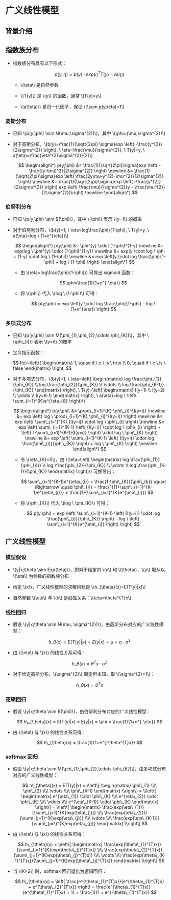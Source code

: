 <script type="text/javascript" src="http://cdn.mathjax.org/mathjax/latest/MathJax.js?config=default"></script>

# 广义线性模型

## 背景介绍

## 指数族分布

- 指数族分布具有以下形式：
	
	$$ p(y;\eta) = b(y) \cdot exp({\eta^{T}T(y) - a(\eta)}) $$
	
	- \\(\eta\\) 是自然参数

	- \\(T(y)\\) 是 \\(y\\) 的函数，通常 \\(T(y)=y\\)

	- \\(a(\eta)\\) 是归一化因子，保证 \\(\sum p(y;\eta)=1\\)

### 高斯分布

- 已知 \\(p(y;\phi) \sim N(\mu,\sigma^{2})\\)，其中 \\(\phi=(\mu,\sigma^{2})\\)

- 对于高斯分布，\\(b(y)=\frac{1}{\sqrt{2\pi} \sigma}exp \left( -\frac{y^{2}}{2\sigma^{2}} \right), \ \eta=\frac{\mu}{\sigma^{2}}, \ T(y)=y, \ a(\eta)=\frac{\eta^{2}\sigma^{2}}{2}\\)

	$$
	\begin{align\*}
	p(y;\phi) &= \frac{1}{\sqrt{2\pi}\sigma}exp \left( -\frac{(y-\mu)^2}{2\sigma^{2}} \right) \newline
	&= \frac{1}{\sqrt{2\pi}\sigma}exp \left( \frac{2y\mu-y^{2}-\mu^{2}}{2\sigma^{2}} \right) \newline
	&= \frac{1}{\sqrt{2\pi}\sigma}exp \left( -\frac{y^{2}}{2\sigma^{2}} \right) exp \left( \frac{\mu}{\sigma^{2}}y - \frac{\mu^{2}}{2\sigma^{2}}\right) \newline
	\end{align\*}
	$$

### 伯努利分布

- 已知 \\(p(y;\phi) \sim B(\phi)\\)，其中 \\(\phi\\) 表示 \\(y=1\\) 的概率

- 对于伯努利分布，\\(b(y)=1, \ \eta=log\frac{\phi}{1-\phi}, \ T(y)=y, \ a(\eta)=log \ (1+e^{\eta})\\)

	$$
	\begin{align\*}
	p(y;\phi) &= \phi^{y} \cdot (1-\phi)^{1-y} \newline
	&= exp(log \ \phi^{y} \cdot (1-\phi)^{1-y}) \newline
	&= exp(y \cdot log \ \phi + (1-y) \cdot log \ (1-\phi)) \newline
	&= exp \left(y \cdot log \frac{\phi}{1-\phi} + log \ (1-\phi) \right)
	\end{align\*}
	$$
	
	- 由 \\(\eta=log\frac{\phi}{1-\phi}\\) 可导出 sigmoid 函数：
	
		$$ \phi=\frac{1}{1+e^{-\eta}} $$
	
	- 将 \\(\phi\\) 代入 \\(log \ (1-\phi)\\) 可得：
	
		$$ p(y;\phi) = exp \left(y \cdot log \frac{\phi}{1-\phi} - log \ (1+e^{\eta}) \right) $$

### 多项式分布

- 已知 \\(p(y;\phi) \sim M(\phi\_{1},\phi\_{2},\cdots,\phi\_{K})\\)，其中 \\(\phi\_{i}\\) 表示 \\(y=i\\) 的概率

- 定义指示函数：

	 $$ I(c)=\\left\\{ \begin{matrix} 1, \quad if \ c \ is \ true \\\\ 0, \quad if \ c \ is \ false \end{matrix} \\right. $$

- 对于多项式分布，\\(b(y)=1, \ \eta=\\left\[ \begin{matrix} log \frac{\phi\_{1}}{\phi\_{K}} \\\\ log \frac{\phi\_{2}}{\phi\_{K}} \\\\ \vdots \\\\ log \frac{\phi\_{K-1}}{\phi\_{K}} \end{matrix} \\right\], \ T(y)=\\left\[ \begin{matrix} I(y=1) \\\\ I(y=2) \\\\ \vdots \\\\ I(y=K-1) \end{matrix} \\right\], \ a(\eta)=log \ \left( \sum\_{i=1}^{K}e^{\eta\_{i}} \right)\\)

	$$
	\begin{align\*}
	p(y;\phi) &= \prod\_{i=1}^{K} \phi\_{i}^{I(y=i)} \newline
	&= exp \left( log \ \prod\_{i=1}^{K} \phi\_{i}^{I(y=i)} \right) \newline
	&= exp \left( \sum\_{i=1}^{K} {I(y=i)} \cdot log \ \phi\_{i} \right) \newline
	&= exp \left( \sum\_{i=1}^{K-1} \left( {I(y=i)} \cdot log \ \phi\_{i} \right) + \left( 1-\sum\_{i=1}^{K-1}{I(y=i)} \right) \cdot log \ \phi\_{K} \right) \newline
	&= exp \left( \sum\_{i=1}^{K-1} \left( {I(y=i)} \cdot log \frac{\phi\_{i}}{\phi\_{K}} \right) + log \ \phi\_{K} \right) \newline
	\end{align\*}
	$$

	- 令 \\(\eta\_{K}=0\\)，由 \\(\eta=\\left\[ \begin{matrix} log \frac{\phi\_{1}}{\phi\_{K}} \\\\ log \frac{\phi\_{2}}{\phi\_{K}} \\\\ \vdots \\\\ log \frac{\phi\_{K-1}}{\phi\_{K}} \end{matrix} \\right\]\\) 可推导出：
	
		$$ \sum\_{i=1}^{K-1}e^{\eta\_{i}} = \frac{1-\phi\_{K}}{\phi\_{k}} \quad \Rightarrow \quad \phi\_{K} = \frac{1}{1+\sum\_{i=1}^{K-1}e^{\eta\_{i}}} = \frac{1}{\sum\_{i=1}^{K}e^{\eta\_{i}}} $$

	- 将 \\(\phi\_{K}\\) 代入 \\(log \ \phi\_{K}\\) 可得：

		$$ p(y;\phi) = exp \left( \sum\_{i=1}^{K-1} \left( {I(y=i)} \cdot log \frac{\phi\_{i}}{\phi\_{K}} \right) - log \ \left( \sum\_{i=1}^{K}e^{\eta\_{i}} \right) \right) $$

## 广义线性模型

### 模型假设

- \\(y|x;\theta \sim Exp(\eta)\\)，即对于给定的 \\(x\\) 和 \\(\theta\\)，\\(y\\) 服从以 \\(\eta\\) 为参数的指数族分布

- 给定 \\(x\\)，广义线性模型的求解目标是 \\(h\_{\theta}(x)=E(T(y)|x)\\)

- 自然参数 \\(\eta\\) 与 \\(x\\) 是线性关系：\\(\eta=\theta^{T}x\\)

### 线性回归

- 假设 \\(y|x;\theta \sim N(\mu, \sigma^{2})\\)，由高斯分布对应的广义线性模型：

	$$ h\_{\theta}(x) = E(T(y)|x) = E(y|x) = \mu = \eta \cdot \sigma^{2} $$

- 由 \\(\eta\\) 与 \\(x\\) 的线性关系可得：

	$$ h\_{\theta}(x) = \theta^{T}x \cdot \sigma^{2} $$

- 对于给定高斯分布，\\(\sigma^{2}\\) 固定但未知，取 \\(\sigma^{2}=1\\)：

	$$ h\_{\theta}(x) = \theta^{T}x $$

### 逻辑回归

- 假设 \\(y|x;\theta \sim B(\phi)\\)，由伯努利分布对应的广义线性模型：

	$$ h\_{\theta}(x) = E(T(y)|x) = E(y|x) = \phi = \frac{1}{1+e^{-\eta}} $$

- 由 \\(\eta\\) 与 \\(x\\) 的线性关系可得：

	$$ h\_{\theta}(x) = \frac{1}{1+e^{-\theta^{T}x}} $$

### softmax 回归

- 假设 \\(y|x;\theta \sim M(\phi\_{1},\phi\_{2},\cdots,\phi\_{K})\\)，由多项式分布对应的广义线性模型：

	$$ h\_{\theta}(x) = E(T(y)|x) = \\left\[ \begin{matrix} \phi\_{1} \\\\ \phi\_{2} \\\\ \vdots \\\\ \phi\_{K-1} \end{matrix} \\right\] = \\left\[ \begin{matrix} e^{\eta\_{1}} \cdot \phi\_{K} \\\\ e^{\eta\_{2}} \cdot \phi\_{K} \\\\ \vdots \\\\ e^{\eta\_{K-1}} \cdot \phi\_{K} \end{matrix} \\right\] = \\left\[ \begin{matrix} \frac{exp(\eta\_{1})}{\sum\_{j=1}^{K}exp(\eta\_{j})} \\\\ \frac{exp(\eta\_{2})}{\sum\_{j=1}^{K}exp(\eta\_{j})} \\\\ \vdots \\\\ \frac{exp(\eta\_{K-1})}{\sum\_{j=1}^{K}exp(\eta\_{j})} \end{matrix} \\right\] $$

- 由 \\(\eta\\) 与 \\(x\\) 的线性关系可得：

	$$ h\_{\theta}(x) = \\left\[ \begin{matrix} \frac{exp(\theta\_{1}^{T}x)}{\sum\_{j=1}^{K}exp(\theta\_{j}^{T}x)} \\\\ \frac{exp(\theta\_{2}^{T}x)}{\sum\_{j=1}^{K}exp(\theta\_{j}^{T}x)} \\\\ \vdots \\\\ \frac{exp(\theta\_{K-1}^{T}x)}{\sum\_{j=1}^{K}exp(\theta\_{j}^{T}x)} \end{matrix} \\right\] $$

- 当 \\(K=2\\) 时，softmax 回归退化为逻辑回归：

	$$ h\_{\theta}(x) = \left[ \frac{e^{\theta\_{1}^{T}x}}{e^{\theta\_{1}^{T}x} + e^{\theta\_{2}^{T}x}} \right] = \frac{e^{\theta\_{1}^{T}x}}{e^{\theta\_{1}^{T}x} + 1} = \frac{1}{1 + e^{-\theta\_{1}^{T}x}} $$